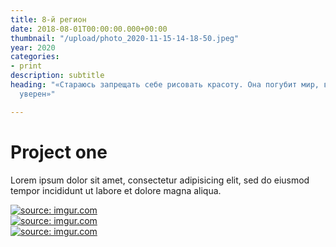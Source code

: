 ```yaml
---
title: 8-й регион
date: 2018-08-01T00:00:00.000+00:00
thumbnail: "/upload/photo_2020-11-15-14-18-50.jpeg"
year: 2020
categories:
- print
description: subtitle
heading: "«Стараюсь запрещать себе рисовать красоту. Она погубит мир, в этом я абсолютно
  уверен»"

---
```

# Project one

Lorem ipsum dolor sit amet, consectetur adipisicing elit, sed do eiusmod tempor incididunt ut labore et dolore magna aliqua.

<div style="display: grid; grid-template-columns: repeat(auto-fit, minmax(20rem, 1fr))"> <!-- ссылки на картинки формата HTML вставить под этой надписью --> <a href="https://i.imgur.com/hTgcVmz.jpg" target="_blank"><img src="https://i.imgur.com/hTgcVmz.jpg" title="source: imgur.com" /></a> <a href="https://i.imgur.com/AG2Bexp.jpg" target="_blank"><img src="https://i.imgur.com/AG2Bexp.jpg" title="source: imgur.com" /></a> <a href="https://imgur.com/By9bM8e"><img src="https://i.imgur.com/By9bM8e.jpg" title="source: imgur.com" /></a> </div>